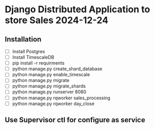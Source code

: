 #  Django Distributed  Application to store Sales 2024-12-24
##  Installation
- [ ] Install Postgres
- [ ] Install TimescaleDB
- [ ] pip install -r requirments
- [ ] python manage.py create_shard_database
- [ ] python manage.py enable_timescale
- [ ] python manage.py migrate
- [ ] python manage.py migrate_shards
- [ ] python manage.py runserver 8080
- [ ] python manage.py rqworker sales_processing
- [ ] python manage.py rqworker day_close

## Use Supervisor ctl for configure as service
